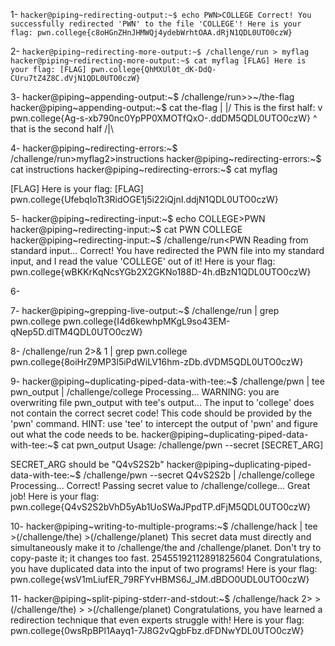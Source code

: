 1- 
`hacker@piping~redirecting-output:~$ echo PWN>COLLEGE
Correct! You successfully redirected 'PWN' to the file 'COLLEGE'! Here is your
flag:
pwn.college{c8oHGnZHnJHMWQj4ydebWrhtOAA.dRjN1QDL0UTO0czW}`

2- 
`hacker@piping~redirecting-more-output:~$ /challenge/run > myflag
hacker@piping~redirecting-more-output:~$ cat myflag
[FLAG] Here is your flag:
[FLAG] pwn.college{QhMXUl0t_dK-DdQ-CUru7tZ4Z8C.dVjN1QDL0UTO0czW}`

3-
hacker@piping~appending-output:~$ /challenge/run>>~/the-flag
hacker@piping~appending-output:~$ cat the-flag
 |
\|/ This is the first half:
 v
pwn.college{Ag-s-xb790nc0YpPP0XMOTfQxO-.ddDM5QDL0UTO0czW}
                              ^
     that is the second half /|\

4- 
hacker@piping~redirecting-errors:~$ /challenge/run>myflag2>instructions
hacker@piping~redirecting-errors:~$ cat instructions
hacker@piping~redirecting-errors:~$ cat myflag

[FLAG] Here is your flag:
[FLAG] pwn.college{UfebqIoTt3RidOGE1j5i22iQjnI.ddjN1QDL0UTO0czW}

5- 
hacker@piping~redirecting-input:~$ echo COLLEGE>PWN
hacker@piping~redirecting-input:~$ cat PWN
COLLEGE
hacker@piping~redirecting-input:~$ /challenge/run<PWN
Reading from standard input...
Correct! You have redirected the PWN file into my standard input, and I read
the value 'COLLEGE' out of it!
Here is your flag:
pwn.college{wBKKrKqNcsYGb2X2GKNo188D-4h.dBzN1QDL0UTO0czW}

6-


7-
hacker@piping~grepping-live-output:~$ /challenge/run | grep pwn.college
pwn.college{I4d6kewhpMKgL9so43EM-qNep5D.dlTM4QDL0UTO0czW}

8-
/challenge/run 2>& 1 | grep pwn.college
pwn.college{8oiHrZ9MP3l5iPdWiLV16hm-zDb.dVDM5QDL0UTO0czW}

9-
hacker@piping~duplicating-piped-data-with-tee:~$ /challenge/pwn | tee pwn_output | /challenge/college
Processing...
WARNING: you are overwriting file pwn_output with tee's output...
The input to 'college' does not contain the correct secret code! This code
should be provided by the 'pwn' command. HINT: use 'tee' to intercept the
output of 'pwn' and figure out what the code needs to be.
hacker@piping~duplicating-piped-data-with-tee:~$ cat pwn_output
Usage: /challenge/pwn --secret [SECRET_ARG]

SECRET_ARG should be "Q4vS2S2b"
hacker@piping~duplicating-piped-data-with-tee:~$ /challenge/pwn --secret Q4vS2S2b | /challenge/college
Processing...
Correct! Passing secret value to /challenge/college...
Great job! Here is your flag:
pwn.college{Q4vS2S2bVhD5yAb1UoSWaJPpdTP.dFjM5QDL0UTO0czW}

10-
hacker@piping~writing-to-multiple-programs:~$ /challenge/hack | tee >(/challenge/the) >(/challenge/planet)
This secret data must directly and simultaneously make it to /challenge/the and
/challenge/planet. Don't try to copy-paste it; it changes too fast.
25455192112891825604
Congratulations, you have duplicated data into the input of two programs! Here
is your flag:
pwn.college{wsV1mLiufER_79RFYvHBMS6J_JM.dBDO0UDL0UTO0czW}

11-
hacker@piping~split-piping-stderr-and-stdout:~$ /challenge/hack 2> >(/challenge/the) > >(/challenge/planet)
Congratulations, you have learned a redirection technique that even experts
struggle with! Here is your flag:
pwn.college{0wsRpBPl1Aayq1-7J8G2vQgbFbz.dFDNwYDL0UTO0czW}
